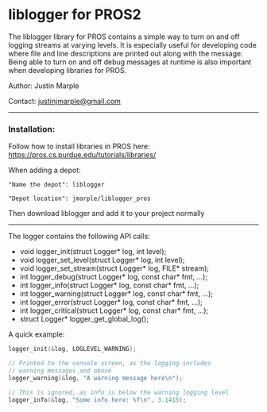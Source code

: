 # liblogger for PROS2

The liblogger library for PROS contains a simple way to turn on and off logging streams at varying levels.  It is especially useful for developing code where file and line descriptions are printed out along with the message. Being able to turn on and off debug messages at runtime is also important when developing libraries for PROS.

Author: Justin Marple

Contact: justinjmarple@gmail.com

---
### Installation:
Follow how to install libraries in PROS here:
https://pros.cs.purdue.edu/tutorials/libraries/

When adding a depot:

`"Name the depot": liblogger`

`"Depot location": jmarple/liblogger_pros`

Then download liblogger and add it to your project normally

---

The logger contains the following API calls:

 - void logger_init(struct Logger* log, int level);
 - void logger_set_level(struct Logger* log, int level);
 - void logger_set_stream(struct Logger* log, FILE* stream);
 - int logger_debug(struct Logger* log, const char* fmt, ...);
 - int logger_info(struct Logger* log, const char* fmt, ...);
 - int logger_warning(struct Logger* log, const char* fmt, ...);
 - int logger_error(struct Logger* log, const char* fmt, ...);
 - int logger_critical(struct Logger* log, const char* fmt, ...);
 - struct Logger* logger_get_global_log();

A quick example:
```c
logger_init(&log, LOGLEVEL_WARNING);

// Printed to the console screen, as the logging includes
// warning messages and above
logger_warning(&log, "A warning message here\n");

// This is ignored, as info is below the warning logging level
logger_info(&log, "Some info here: %f\n", 3.1415);
```
